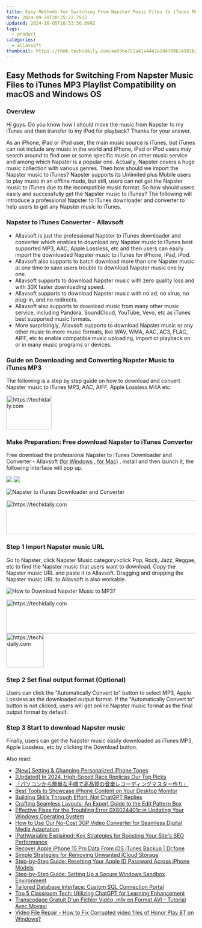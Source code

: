 ```yaml
---
title: Easy Methods for Switching From Napster Music Files to iTunes MP3 Playlist Compatibility on macOS and Windows OS
date: 2024-09-28T20:25:22.751Z
updated: 2024-10-05T16:53:56.099Z
tags:
  - product
categories:
  - allavsoft
thumbnail: https://thmb.techidaily.com/aa55be7c2a41a4441a2d4709614981b2cbcf720fe14a850d289619ed36f925a3.png
---
```


## Easy Methods for Switching From Napster Music Files to iTunes MP3 Playlist Compatibility on macOS and Windows OS

### Overview

Hi guys. Do you know how I should move the music from Napster to my iTunes and then transfer to my iPod for playback? Thanks for your answer.

As an iPhone, iPad or iPod user, the main music source is iTunes, but iTunes can not include any music in the world and iPhone, iPad or iPod users may search around to find one or some specific music on other music service and among which Napster is a popular one. Actually, Napster covers a huge music collection with various genres. Then how should we import the Napster music to iTunes? Napster supports its Unlimited plus Mobile users to play music in an offline mode, but still, users can not get the Napster music to iTunes due to the incompatible music format. So how should users easily and successfully get the Napster music to iTunes? The following will introduce a professional Napster to iTunes downloader and converter to help users to get any Napster music to iTunes.

### Napster to iTunes Converter - Allavsoft

* Allavsoft is just the professional Napster to iTunes downloader and converter which enables to download any Napster music to iTunes best supported MP3, AAC, Apple Lossless, etc and then users can easily import the downloaded Napster music to iTunes for iPhone, iPad, iPod.
* Allavsoft also supports to batch download more than one Napster music at one time to save users trouble to download Napster music one by one.
* Allavsoft supports to download Napster music with zero quality loss and with 30X faster downloading speed.
* Allavsoft supports to download Napster music with no ad, no virus, no plug-in, and no redirects.
* Allavsoft also supports to download music from many other music service, including Pandora, SoundCloud, YouTube, Vevo, etc as iTunes best supported music formats.
* More surprisingly, Allavsoft supports to download Napster music or any other music to more music formats, like WAV, WMA, AAC, AC3, FLAC, AIFF, etc to enable compatible music uploading, import or playback on or in many music programs or devices.

### Guide on Downloading and Converting Napster Music to iTunes MP3

The following is a step by step guide on how to download and convert Napster music to iTunes MP3, AAC, AIFF, Apple Lossless M4A etc

<!-- affiliate ads begin -->
<a href="https://bluetties.sjv.io/c/5597632/2141688/17094" target="_top" id="2141688">
  <img src="//a.impactradius-go.com/display-ad/17094-2141688" border="0" alt="https://techidaily.com" width="120" height="90"/>
</a>
<img height="0" width="0" src="https://bluetties.sjv.io/i/5597632/2141688/17094" style="position:absolute;visibility:hidden;" border="0" />
<!-- affiliate ads end -->

### Make Preparation: Free download Napster to iTunes Converter

Free download the professional Napster to iTunes Downloader and Converter - Allavsoft ([for Windows](https://tools.techidaily.com/allavsoft/products/) , [for Mac](https://tools.techidaily.com/allavsoft/products/)) , install and then launch it, the following interface will pop up.

[![](https://www.allavsoft.com/how-to/../images/how-to/free-download-win.jpg)](https://tools.techidaily.com/allavsoft/products/) [![](https://www.allavsoft.com/how-to/../images/how-to/free-download-mac.jpg)](https://tools.techidaily.com/allavsoft/products/)

![Napster to iTunes Downloader and Converter](https://www.allavsoft.com/how-to/../images/allavsoft/screen-shot-600.jpg)

<!-- affiliate ads begin -->
<a href="https://appsumo.8odi.net/c/5597632/2151883/7443" target="_top" id="2151883">
  <img src="//a.impactradius-go.com/display-ad/7443-2151883" border="0" alt="https://techidaily.com" width="728" height="90"/>
</a>
<img height="0" width="0" src="https://appsumo.8odi.net/i/5597632/2151883/7443" style="position:absolute;visibility:hidden;" border="0" />
<!-- affiliate ads end -->

### Step 1 Import Napster music URL

Go to Napster, click Napster Music category>click Pop, Rock, Jazz, Reggae, etc to find the Napster music that users want to download. Copy the Napster music URL and paste it to Allavsoft. Dragging and dropping the Napster music URL to Allavsoft is also workable.

![How to Download Napster Music to MP3?](https://www.allavsoft.com/how-to/../images/how-to/download-rtmp-video/download-rtmp-video.jpg)

<!-- affiliate ads begin -->
<a href="https://aligracehair.sjv.io/c/5597632/1934188/19272" target="_top" id="1934188">
  <img src="//a.impactradius-go.com/display-ad/19272-1934188" border="0" alt="https://techidaily.com" width="728" height="90"/>
</a>
<img height="0" width="0" src="https://aligracehair.sjv.io/i/5597632/1934188/19272" style="position:absolute;visibility:hidden;" border="0" />
<!-- affiliate ads end -->

<!-- affiliate ads begin -->
<a href="https://bluettius.sjv.io/c/5597632/2148619/17108" target="_top" id="2148619">
  <img src="//a.impactradius-go.com/display-ad/17108-2148619" border="0" alt="https://techidaily.com" width="100" height="90"/>
</a>
<img height="0" width="0" src="https://bluettius.sjv.io/i/5597632/2148619/17108" style="position:absolute;visibility:hidden;" border="0" />
<!-- affiliate ads end -->

### Step 2 Set final output format (Optional)

Users can click the "Automatically Convert to" button to select MP3, Apple Lossless as the downloaded output format. If the "Automatically Convert to" button is not clicked, users will get online Napster music format as the final output format by default.

### Step 3 Start to download Napster music

Finally, users can get the Napster music easily downloaded as iTunes MP3, Apple Lossless, etc by clicking the Download button.

<ins class="adsbygoogle"
     style="display:block"
     data-ad-format="autorelaxed"
     data-ad-client="ca-pub-7571918770474297"
     data-ad-slot="1223367746"></ins>

<ins class="adsbygoogle"
     style="display:block"
     data-ad-client="ca-pub-7571918770474297"
     data-ad-slot="8358498916"
     data-ad-format="auto"
     data-full-width-responsive="true"></ins>

<span class="atpl-alsoreadstyle">Also read:</span>
<div><ul>
<li><a href="https://extra-skills.techidaily.com/new-setting-and-changing-personalized-iphone-tones/"><u>[New] Setting & Changing Personalized iPhone Tones</u></a></li>
<li><a href="https://desktop-recording.techidaily.com/updated-in-2024-high-speed-race-replicas-our-top-picks/"><u>[Updated] In 2024, High-Speed Race Replicas Our Top Picks</u></a></li>
<li><a href="https://blog-min.techidaily.com/44cm44or44k944kz44oz44gl44kj57ch5y2y44gq5oml6acg44gn6auy5zob6loq44gu6zplusz5qw944os44kz44o844oh44kj44oz44kw44oe44k544k44o85l2c44kk44cn/"><u>「パソコンから簡単な手順で高品質の音楽レコーディングマスター作り」</u></a></li>
<li><a href="https://fox-tls.techidaily.com/best-tools-to-showcase-iphone-content-on-your-desktop-monitor/"><u>Best Tools to Showcase iPhone Content on Your Desktop Monitor</u></a></li>
<li><a href="https://tech-revival.techidaily.com/building-skills-through-effort-not-chatgpt-replies/"><u>Building Skills Through Effort, Not ChatGPT Replies</u></a></li>
<li><a href="https://fox-tls.techidaily.com/crafting-seamless-layouts-an-expert-guide-to-the-edit-pattern-box/"><u>Crafting Seamless Layouts: An Expert Guide to the Edit Pattern Box</u></a></li>
<li><a href="https://win-howtos.techidaily.com/effective-fixes-for-the-troubling-error-0x8024401c-in-updating-your-windows-operating-system/"><u>Effective Fixes for the Troubling Error 0X8024401c in Updating Your Windows Operating System</u></a></li>
<li><a href="https://fox-tls.techidaily.com/how-to-use-our-no-cost-3gp-video-converter-for-seamless-digital-media-adaptation/"><u>How to Use Our No-Cost 3GP Video Converter for Seamless Digital Media Adaptation</u></a></li>
<li><a href="https://fox-tls.techidaily.com/ipathvariable-explained-key-strategies-for-boosting-your-sites-seo-performance/"><u>IPathVariable Explained: Key Strategies for Boosting Your Site's SEO Performance</u></a></li>
<li><a href="https://techidaily.com/recover-apple-iphone-15-pro-data-from-ios-itunes-backup-drfone-by-drfone-ios-data-recovery-ios-data-recovery/"><u>Recover Apple iPhone 15 Pro Data From iOS iTunes Backup | Dr.fone</u></a></li>
<li><a href="https://fox-tls.techidaily.com/simple-strategies-for-removing-unwanted-icloud-storage/"><u>Simple Strategies for Removing Unwanted iCloud Storage</u></a></li>
<li><a href="https://fox-tls.techidaily.com/step-by-step-guide-resetting-your-apple-id-password-across-iphone-models/"><u>Step-by-Step Guide: Resetting Your Apple ID Password Across iPhone Models</u></a></li>
<li><a href="https://fox-tls.techidaily.com/step-by-step-guide-setting-up-a-secure-windows-sandbox-environment/"><u>Step-by-Step Guide: Setting Up a Secure Windows Sandbox Environment</u></a></li>
<li><a href="https://fox-tls.techidaily.com/tailored-database-interface-custom-sql-connection-portal/"><u>Tailored Database Interface: Custom SQL Connection Portal</u></a></li>
<li><a href="https://tech-hub.techidaily.com/top-5-classroom-tech-utilizing-chatgpt-for-learning-enhancement/"><u>Top 5 Classroom Tech: Utilizing ChatGPT for Learning Enhancement</u></a></li>
<li><a href="https://tech-recovery.techidaily.com/transcodage-gratuit-dun-fichier-video-m1v-en-format-avi-tutorial-avec-movavi/"><u>Transcodage Gratuit D'un Fichier Vidéo .m1v en Format AVI - Tutorial Avec Movavi</u></a></li>
<li><a href="https://techidaily.com/video-file-repair-how-to-fix-corrupted-video-files-of-honor-play-8t-on-windows-by-stellar-video-repair-mobile-video-repair/"><u>Video File Repair - How to Fix Corrupted video files of Honor Play 8T on Windows?</u></a></li>
</ul></div>

